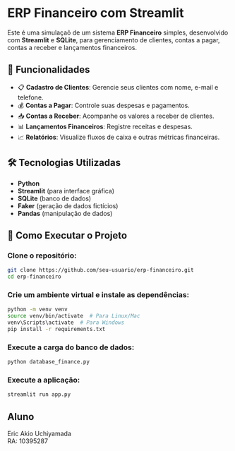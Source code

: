 # ERP Financeiro com Streamlit

Este é uma simulaçaõ de um sistema **ERP Financeiro** simples, desenvolvido com **Streamlit** e **SQLite**, para gerenciamento de clientes, contas a pagar, contas a receber e lançamentos financeiros.

## 📌 Funcionalidades
- 📋 **Cadastro de Clientes**: Gerencie seus clientes com nome, e-mail e telefone.
- 💰 **Contas a Pagar**: Controle suas despesas e pagamentos.
- 📥 **Contas a Receber**: Acompanhe os valores a receber de clientes.
- 📊 **Lançamentos Financeiros**: Registre receitas e despesas.
- 📈 **Relatórios**: Visualize fluxos de caixa e outras métricas financeiras.

## 🛠️ Tecnologias Utilizadas
- **Python**
- **Streamlit** (para interface gráfica)
- **SQLite** (banco de dados)
- **Faker** (geração de dados fictícios)
- **Pandas** (manipulação de dados)

## 🚀 Como Executar o Projeto

###  Clone o repositório:
```bash
git clone https://github.com/seu-usuario/erp-financeiro.git
cd erp-financeiro
```

###  Crie um ambiente virtual e instale as dependências:
```bash
python -m venv venv
source venv/bin/activate  # Para Linux/Mac
venv\Scripts\activate  # Para Windows
pip install -r requirements.txt
```

###  Execute a carga do banco de dados:
```bash
python database_finance.py
```


### Execute a aplicação:
```bash
streamlit run app.py
```

## Aluno  
Eric Akio Uchiyamada  
RA: 10395287